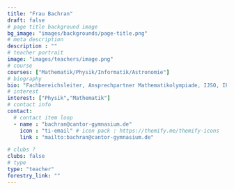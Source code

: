 ```yaml
---
title: "Frau Bachran"
draft: false
# page title background image
bg_image: "images/backgrounds/page-title.png"
# meta description
description : ""
# teacher portrait
image: "images/teachers/image.png"
# course
courses: ["Mathematik/Physik/Informatik/Astronomie"]
# biography
bio: "Fachbereichsleiter, Ansprechpartner Mathematikolympiade, IJSO, IPhO"
# interest
interest: ["Physik","Mathematik"]
# contact info
contact:
  # contact item loop
  - name : "bachran@cantor-gymnasium.de"
    icon : "ti-email" # icon pack : https://themify.me/themify-icons
    link : "mailto:bachran@cantor-gymnasium.de"

# clubs ?
clubs: false
# type
type: "teacher"
forestry_link: ""
---
```

